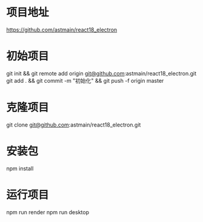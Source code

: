 # 项目地址
https://github.com/astmain/react18_electron

# 初始项目
git init && git remote add origin git@github.com:astmain/react18_electron.git
git add . && git commit -m "初始化"   && git push -f origin master

# 克隆项目
git clone git@github.com:astmain/react18_electron.git

# 安装包
npm install

# 运行项目
npm run render
npm run desktop


